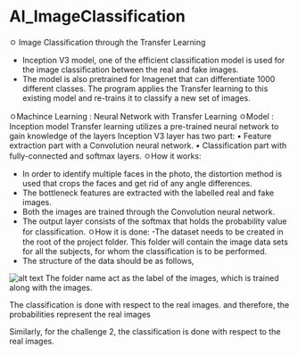 # AI_ImageClassification
ㅇ Image Classification through the Transfer Learning
  - Inception V3 model, one of the efficient classification model is used for the image classification between the real and fake images.
- The model is also pretrained for Imagenet that can differentiate 1000 different classes. The program applies the Transfer learning to this existing model and re-trains it to classify a new set of images.

ㅇMachince Learning : Neural Network with Transfer Learning
ㅇModel : Inception model 
Transfer learning utilizes a pre-trained neural network to gain knowledge of the layers
Inception V3 layer has two part:
•	Feature extraction part with a Convolution neural network.
•	Classification part with fully-connected and softmax layers.
ㅇHow it works:
- In order to identify multiple faces in the photo, the distortion method is used that crops the faces and get rid of any angle differences.
- The bottleneck features are extracted with the labelled real and fake images.
- Both the images are trained through the Convolution neural network.
- The output layer consists of the softmax that holds the probability value for classification.
ㅇHow it is done:
-The dataset needs to be created in the root of the project folder. This folder will contain the image data sets for all the subjects, for whom the classification is to be performed.
- The structure of the data should be as follows, 

![alt text](https://raw.githubusercontent.com/Sara-ML/AI_ImageClassification/img.png)
The folder name act as the label of the images, which is trained along with the images.

The classification is done with respect to the real images. and therefore, the probabilities represent the real images

Similarly, for the challenge 2, the classification is done with respect to the real images.

